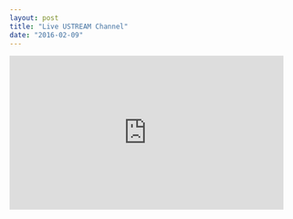 ```yaml
---
layout: post
title: "Live USTREAM Channel"
date: "2016-02-09"
---
```


<iframe src="http://www.ustream.tv/embed/21955838?html5ui" style="border: 0 none transparent;"  webkitallowfullscreen allowfullscreen frameborder="no" width="480" height="270"></iframe><br />

<!-- <a href="http://www.ustream.tv/" style="padding: 2px 0px 4px; width: 400px; background: #ffffff; display: block; color: #000000; font-weight: normal; font-size: 10px; text-decoration: underline; text-align: center;" target="_blank">Live streaming video by Ustream</a> -->
